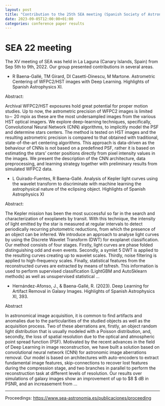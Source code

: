 ```yaml
---
layout: post
title: "Contribution to the 25th SEA meeting (Spanish Society of Astronomy)"
date: 2023-09-05T12:00:00+01:00
categories: conference paper results
---
```


# SEA 22 meeting

The XV meeting of SEA was held in La Laguna (Canary Islands, Spain) from Sep 5th to 9th, 2022. Our group presented contributions in several areas.

- R Baena-Gallé, TM Girard, DI Casetti-Dinescu, M Martone. Astrometric Centering of WFPC2/HST images with Deep Learning. Highlights of Spanish Astrophysics XI.

Abstract:

Archival WFPC2/HST exposures hold great potential for proper motion studies. Up to now, the astrometric precision of WFPC2 images is limited to∼ 20 mpix as these are the most undersampled images from the various HST optical imagers. We explore deep-learning techniques, specifically, Convolutional Neural Network (CNN) algorithms, to implicitly model the PSF and determine stars centers. The method is tested on HST images and the resulting astrometric precision is compared to that obtained with traditional, state-of-the-art centering algorithms. This approach is data-driven as the behaviour of CNNs is not based on a predefined PSF, rather it is based on estimating the stars’ center positions directly from pixel intensity values in the images. We present the description of the CNN architecture, data preprocessing, and learning strategy together with preliminary results from simulated WFPC2 data.

- L Guirado-Fuentes, R Baena-Gallé. Analysis of Kepler light curves using the wavelet transform to discriminate with machine learning the astrophysical nature of the eclipsing object. Highlights of Spanish Astrophysics XI

Abstract:

The Kepler mission has been the most successful so far in the search and characterization of exoplanets by transit. With this technique, the intensity of light emitted by the star is measured at regular intervals to detect periodically recurring photometric reductions, from which the presence of an object can be inferred. We introduce an approach to analyse light curves by using the Discrete Wavelet Transform (DWT) for exoplanet classification. Our method consists of four stages. Firstly, light curves are phase folded distinguishing odd and even events. Secondly, a symlet 5 DWT is applied to the resulting curves creating up to
wavelet scales. Thirdly, noise filtering is applied to high-frequency scales. Finally, statistical features from the reconstructed curves are extracted by means of tsfresh. This information is used to perform supervised classification (LightGBM and AutoSklearn methods) as well as unsupervised statistical …

- Hernández-Afonso, J., & Baena-Gallé, R. (2023). Deep Learning for Artifact Removal in Galaxy Images. Highlights of Spanish Astrophysics XI, 393.

Abstract

In astronomical image acquisition, it is common to find artifacts and anomalies due to the particularities of the studied objects as well as the acquisition process. Two of these aberrations are, firstly, an object random light distribution that is usually modeled with a Poisson distribution, and, secondly, the loss of spatial resolution due to the optical and atmospheric point spread function (PSF). Motivated by the recent advances in the field of Deep Learning in image reconstruction, we have built a solution based on convolutional neural network (CNN) for astronomic image aberrations removal. Our model is based on architectures with auto-encoders to extract fundamental image features, skip-connections to recover lost features during the compression stage, and two branches in parallel to perform the reconstruction task at different levels of resolution. Our results over simulations of galaxy images show an improvement of up to $8 $ dB in PSNR, and an increasement from ...
 
---

Proceedings: https://www.sea-astronomia.es/publicaciones/proceeding
